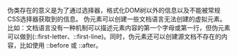 伪类存在的意义是为了通过选择器，格式化DOM树以外的信息以及不能被常规CSS选择器获取到的信息。
伪元素可以创建一些文档语言无法创建的虚拟元素。比如：文档语言没有一种机制可以描述元素内容的第一个字母或第一行，但伪元素可以做到(::first-letter、::first-line)。同时，伪元素还可以创建源文档不存在的内容，比如使用 ::before 或 ::after。
